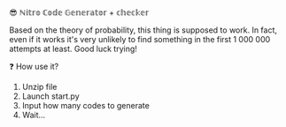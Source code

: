 😎 ℕ𝕚𝕥𝕣𝕠 ℂ𝕠𝕕𝕖 𝔾𝕖𝕟𝕖𝕣𝕒𝕥𝕠𝕣 + 𝕔𝕙𝕖𝕔𝕜𝕖𝕣

Based on the theory of probability, this thing is supposed to work. 
In fact, even if it works it's very unlikely to find something in the first 1 000 000 attempts at least. 
Good luck trying!

❓  How use it?
1. Unzip file
2. Launch start.py
3. Input how many codes to generate
4. Wait...
